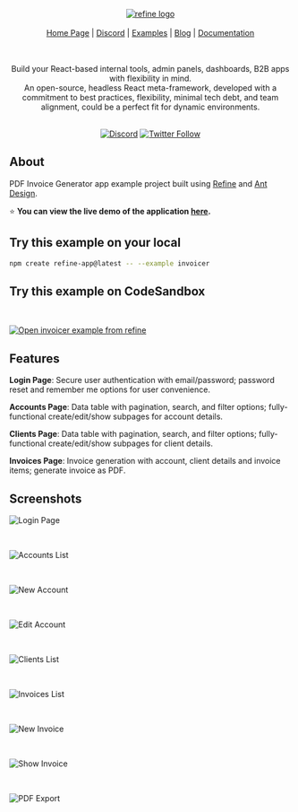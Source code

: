 <div align="center" style="margin: 30px;">
<a href="https://refine.dev/">
  <img alt="refine logo" src="https://refine.ams3.cdn.digitaloceanspaces.com/blog/invoicer/social.png">
</a>

</br>
</br>

<div align="center">
    <a href="https://refine.dev">Home Page</a> |
    <a href="https://discord.gg/refine">Discord</a> |
    <a href="https://refine.dev/examples/">Examples</a> |
    <a href="https://refine.dev/blog/">Blog</a> |
    <a href="https://refine.dev/docs/">Documentation</a>
</div>
</div>

</br>

<div align="center">Build your React-based internal tools, admin panels, dashboards, B2B apps with flexibility in mind.<br>An open-source, headless React meta-framework, developed with a commitment to best practices, flexibility, minimal tech debt, and team alignment, could be a perfect fit for dynamic environments.
<br />
<br />

[![Discord](https://img.shields.io/discord/837692625737613362.svg?label=&logo=discord&logoColor=ffffff&color=7389D8&labelColor=6A7EC2)](https://discord.gg/refine)
[![Twitter Follow](https://img.shields.io/twitter/follow/refine_dev?style=social)](https://twitter.com/refine_dev)

</div>

## About

PDF Invoice Generator app example project built using [Refine](https://refine.dev/) and [Ant Design](https://ant.design/).

⭐ **You can view the live demo of the application [here](https://refine-invoicer-8mk7d.ondigitalocean.app/).**

## Try this example on your local

```bash
npm create refine-app@latest -- --example invoicer
```

## Try this example on CodeSandbox

<br/>

[![Open invoicer example from refine](https://codesandbox.io/static/img/play-codesandbox.svg)](https://codesandbox.io/embed/github/refinedev/refine/tree/main/examples/invoicer?view=preview&theme=dark&codemirror=1)

## Features

**Login Page**: Secure user authentication with email/password; password reset and remember me options for user convenience.

**Accounts Page**: Data table with pagination, search, and filter options; fully-functional create/edit/show subpages for account details.

**Clients Page**: Data table with pagination, search, and filter options; fully-functional create/edit/show subpages for client details.

**Invoices Page**: Invoice generation with account, client details and invoice items; generate invoice as PDF.

## Screenshots

![Login Page](https://refine.ams3.cdn.digitaloceanspaces.com/blog/invoicer/login-page.png)

 <br />

![Accounts List](https://refine.ams3.cdn.digitaloceanspaces.com/blog/invoicer/accounts-list.png)

 <br />

![New Account](https://refine.ams3.cdn.digitaloceanspaces.com/blog/invoicer/accounts-new.png)

 <br />

![Edit Account](https://refine.ams3.cdn.digitaloceanspaces.com/blog/invoicer/accounts-edit.png)

 <br />

![Clients List](https://refine.ams3.cdn.digitaloceanspaces.com/blog/invoicer/clients-list.png)

 <br />

![Invoices List](https://refine.ams3.cdn.digitaloceanspaces.com/blog/invoicer/invoices-list.png)

 <br />

![New Invoice](https://refine.ams3.cdn.digitaloceanspaces.com/blog/invoicer/invoices-new.png)

 <br />

![Show Invoice](https://refine.ams3.cdn.digitaloceanspaces.com/blog/invoicer/invoices-show.png)

 <br />

![PDF Export](https://refine.ams3.cdn.digitaloceanspaces.com/blog/invoicer/pdf-export.png)
